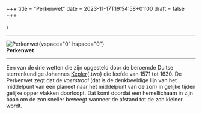 +++
title = "Perkenwet"
date = 2023-11-17T19:54:58+01:00
draft = false
+++

\

  -----------------------------------------------------------------------
  ![Perkenwet](plaatjes/perkenwet.gif){vspace="0" hspace="0"}\
  **Perkenwet**

  -----------------------------------------------------------------------

Een van de drie wetten die zijn opgesteld door de beroemde Duitse
sterrenkundige Johannes [Kepler](kepler.html){.two} die leefde van 1571
tot 1630. De Perkenwet zegt dat de *voerstraal* (dat is de denkbeeldige
lijn van het middelpunt van een planeet naar het middelpunt van de zon)
in gelijke tijden gelijke opper vlakken doorloopt. Dat komt doordat een
hemellichaam in zijn baan om de zon sneller beweegt wanneer de afstand
tot de zon kleiner wordt.
